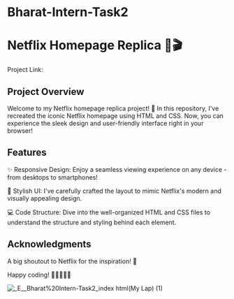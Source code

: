 # Bharat-Intern-Task2

# Netflix Homepage Replica 🍿🎬

Project Link: 

## Project Overview

Welcome to my Netflix homepage replica project! 🚀 In this repository, I've recreated the iconic Netflix homepage using HTML and CSS. Now, you can experience the sleek design and user-friendly interface right in your browser!

## Features

✨ Responsive Design: Enjoy a seamless viewing experience on any device - from desktops to smartphones!

🎨 Stylish UI: I've carefully crafted the layout to mimic Netflix's modern and visually appealing design.

💻 Code Structure: Dive into the well-organized HTML and CSS files to understand the structure and styling behind each element.

## Acknowledgments

A big shoutout to Netflix for the inspiration! 🙌

Happy coding! 🚀👩‍💻👨‍💻

![_E__Bharat%20Intern-Task2_index html(My Lap) (1)](https://github.com/nipunika1721/Bharat-Intern-Task2/assets/135405920/96cbd17b-5bf0-4074-b215-dd4ff68ef161)



